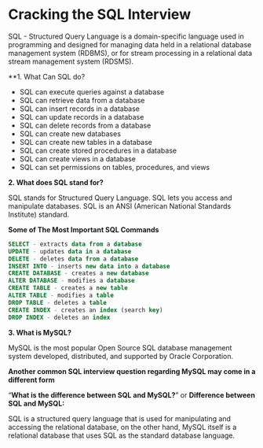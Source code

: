 # **Cracking the SQL Interview**
SQL - Structured Query Language is a domain-specific language used in programming and designed for managing data held in a relational database management system (RDBMS), or for stream processing in a relational data stream management system (RDSMS).

**1. What Can SQL do?

-   SQL can execute queries against a database
-   SQL can retrieve data from a database
-   SQL can insert records in a database
-   SQL can update records in a database
-   SQL can delete records from a database
-   SQL can create new databases
-   SQL can create new tables in a database
-   SQL can create stored procedures in a database
-   SQL can create views in a database
-   SQL can set permissions on tables, procedures, and views

**2. What does SQL stand for?**

SQL stands for Structured Query Language.
SQL lets you access and manipulate databases.
SQL is an ANSI (American National Standards Institute) standard.

**Some of The Most Important SQL Commands**

```sql
SELECT - extracts data from a database
UPDATE - updates data in a database
DELETE - deletes data from a database
INSERT INTO - inserts new data into a database
CREATE DATABASE - creates a new database
ALTER DATABASE - modifies a database
CREATE TABLE - creates a new table
ALTER TABLE - modifies a table
DROP TABLE - deletes a table
CREATE INDEX - creates an index (search key)
DROP INDEX - deletes an index
```
**3. What is MySQL?**

MySQL is the most popular Open Source SQL database management system developed, distributed, and supported by Oracle Corporation.

**Another common SQL interview question regarding MySQL may come in a different form**

“**What is the difference between SQL and MySQL?**” or **Difference between SQL and MySQL:**

SQL is a structured query language that is used for manipulating and accessing the relational database, on the other hand, MySQL itself is a relational database that uses SQL as the standard database language.

